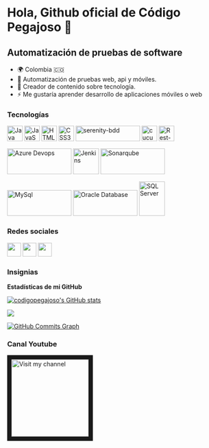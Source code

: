 Hola, Github oficial de Código Pegajoso 👋 
=============================================

Automatización de pruebas de software
------------------------------------

* 🌍 Colombia <span>&#127464;&#127476;</span>
* 🤝 Automatización de pruebas web, api y móviles.
* 🎥 Creador de contenido sobre tecnología.
* ⚡ Me gustaría aprender desarrollo de aplicaciones móviles o web

### Tecnologías

<p align="left">
<a href="https://www.oracle.com/java/" target="_blank" rel="noreferrer"><img src="https://raw.githubusercontent.com/danielcranney/readme-generator/main/public/icons/skills/java-colored.svg" width="36" height="36" alt="Java" /></a>
<a href="https://developer.mozilla.org/en-US/docs/Web/JavaScript" target="_blank" rel="noreferrer"><img src="https://raw.githubusercontent.com/danielcranney/readme-generator/main/public/icons/skills/javascript-colored.svg" width="36" height="36" alt="JavaScript" /></a>
<a href="https://developer.mozilla.org/en-US/docs/Glossary/HTML5" target="_blank" rel="noreferrer"><img src="https://raw.githubusercontent.com/danielcranney/readme-generator/main/public/icons/skills/html5-colored.svg" width="36" height="36" alt="HTML5" /></a>
<a href="https://www.w3.org/TR/CSS/#css" target="_blank" rel="noreferrer"><img src="https://raw.githubusercontent.com/danielcranney/readme-generator/main/public/icons/skills/css3-colored.svg" width="36" height="36" alt="CSS3" /></a>
<a href="https://serenity-bdd.info/" target="_blank" rel="noreferrer"><img src="https://serenity-bdd.info/wp-content/uploads/elementor/thumbs/serenity-bdd-pac9onzlqv9ebi90cpg4zsqnp28x4trd1adftgkwbq.png" width="150" height="36" alt="serenity-bdd" /></a>
<a href="https://cucumber.io/" target="_blank" rel="noreferrer"><img src="https://static1.smartbear.co/cucumber/media/images/home/cucumber-icon.svg" width="36" height="36" alt="cucumber" /></a>
<a href="https://rest-assured.io/" target="_blank" rel="noreferrer"><img src="https://rest-assured.io/img/logo-transparent.png" width="36" height="36" alt="Rest-assured" /></a>
</p>

<p>
<a href="https://azure.microsoft.com/es-es/services/devops/" target="_blank" rel="noreferrer"><img src="https://testsmith.io/img/azure-devops.svg" width="150" height="60" alt="Azure Devops" /></a>
<a href="https://www.jenkins.io/" target="_blank" rel="noreferrer"><img src="https://www.jenkins.io/images/logos/jenkins/Jenkins-stop-the-war.svg" width="60" height="60" alt="Jenkins" /></a>
<a href="https://www.sonarqube.org/" target="_blank" rel="noreferrer"><img src="https://www.sonarqube.org/assets/logo-31ad3115b1b4b120f3d1efd63e6b13ac9f1f89437f0cf6881cc4d8b5603a52b4.svg" width="150" height="60" alt="Sonarqube" /></a>
</p>


<p>
<a href="https://www.mysql.com/" target="_blank" rel="noreferrer"><img src="https://www.vectorlogo.zone/logos/mysql/mysql-official.svg" width="150" height="60" alt="MySql" /></a>
<a href="https://www.oracle.com/co/database/" target="_blank" rel="noreferrer"><img src="https://www.vectorlogo.zone/logos/oracle/oracle-ar21.svg" width="150" height="60" alt="Oracle Database" /></a>
<a href="https://www.microsoft.com/es-es/sql-server" target="_blank" rel="noreferrer"><img src="https://www.svgrepo.com/show/303229/microsoft-sql-server-logo.svg" width="60" height="80" alt="SQL Server" /></a>
</p>



### Redes sociales

<p align="left"> 
<a href="https://www.github.com/codigopegajoso" target="_blank" rel="noreferrer"><img src="https://raw.githubusercontent.com/danielcranney/readme-generator/main/public/icons/socials/github.svg" width="32" height="32" /></a> 
<a href="http://www.instagram.com/codigopegajoso" target="_blank" rel="noreferrer"><img src="https://raw.githubusercontent.com/danielcranney/readme-generator/main/public/icons/socials/instagram.svg" width="32" height="32" /></a> 
<a href="https://www.linkedin.com/in/codigopegajoso" target="_blank" rel="noreferrer"><img src="https://raw.githubusercontent.com/danielcranney/readme-generator/main/public/icons/socials/linkedin.svg" width="32" height="32" /></a></p>

### Insignias

<b>Estadísticas de mi GitHub</b>

<a href="http://www.github.com/codigopegajoso"><img src="https://github-readme-stats.vercel.app/api?username=codigopegajoso&show_icons=true&hide=&count_private=true&title_color=0891b2&text_color=ffffff&icon_color=0891b2&bg_color=1c1917&hide_border=true&show_icons=true" alt="codigopegajoso's GitHub stats" /></a>

<a href="http://www.github.com/codigopegajoso"><img src="https://github-readme-streak-stats.herokuapp.com/?user=codigopegajoso&stroke=ffffff&background=1c1917&ring=0891b2&fire=0891b2&currStreakNum=ffffff&currStreakLabel=0891b2&sideNums=ffffff&sideLabels=ffffff&dates=ffffff&hide_border=true" /></a>

<a href="http://www.github.com/codigopegajoso"><img src="https://activity-graph.herokuapp.com/graph?username=codigopegajoso&bg_color=1c1917&color=ffffff&line=0891b2&point=ffffff&area_color=1c1917&area=true&hide_border=true&custom_title=GitHub%20Commits%20Graph" alt="GitHub Commits Graph" /></a>

### Canal Youtube

<a href="https://www.youtube.com/@codigopegajoso" target="_blank">
 <img src="https://avatars.githubusercontent.com/u/119212096?v=4" alt="Visit my channel" width="180" height="180" border="10" />
</a>